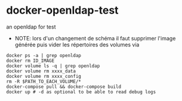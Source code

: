 # docker-openldap-test
an openldap for test


* NOTE: lors d'un changement de schéma il faut supprimer l'image générée puis vider les répertoires des volumes via
```shell
docker ps -a | grep openldap
docker rm ID_IMAGE
docker volume ls -q | grep openldap
docker volume rm xxxx_data
docker volume rm xxxx_config
rm -R $PATH_TO_EACH_VOLUME/*
docker-compose pull && docker-compose build
docker up # -d as optional to be able to read debug logs
```